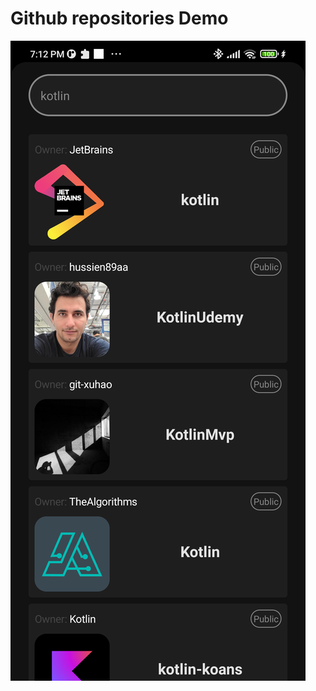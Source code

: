 # Github repositories Demo

![alt text](https://github.com/ablack13/github_repositories_demo/blob/master/pic.png)

